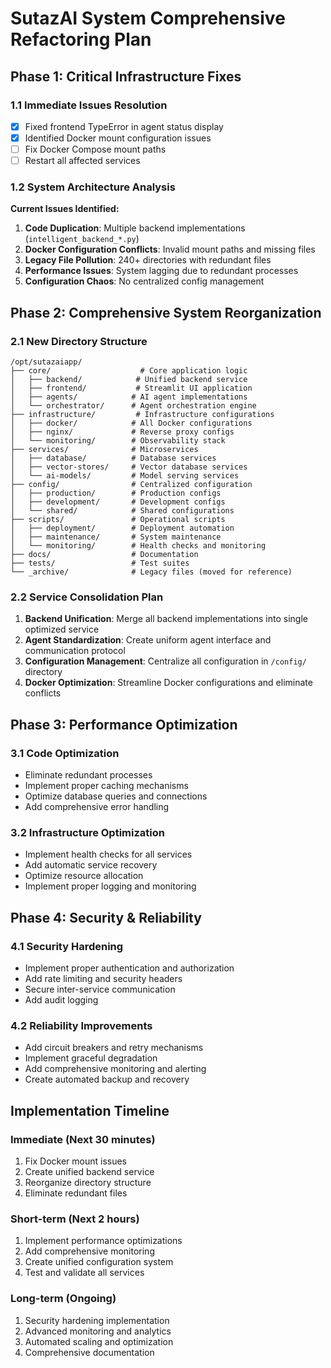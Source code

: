 # SutazAI System Comprehensive Refactoring Plan
## Phase 1: Critical Infrastructure Fixes

### 1.1 Immediate Issues Resolution
- [x] Fixed frontend TypeError in agent status display
- [x] Identified Docker mount configuration issues
- [ ] Fix Docker Compose mount paths
- [ ] Restart all affected services

### 1.2 System Architecture Analysis
**Current Issues Identified:**
1. **Code Duplication**: Multiple backend implementations (`intelligent_backend_*.py`)
2. **Docker Configuration Conflicts**: Invalid mount paths and missing files
3. **Legacy File Pollution**: 240+ directories with redundant files
4. **Performance Issues**: System lagging due to redundant processes
5. **Configuration Chaos**: No centralized config management

## Phase 2: Comprehensive System Reorganization

### 2.1 New Directory Structure
```
/opt/sutazaiapp/
├── core/                    # Core application logic
│   ├── backend/            # Unified backend service
│   ├── frontend/           # Streamlit UI application
│   ├── agents/            # AI agent implementations
│   └── orchestrator/      # Agent orchestration engine
├── infrastructure/         # Infrastructure configurations
│   ├── docker/            # All Docker configurations
│   ├── nginx/             # Reverse proxy configs
│   └── monitoring/        # Observability stack
├── services/              # Microservices
│   ├── database/          # Database services
│   ├── vector-stores/     # Vector database services
│   └── ai-models/         # Model serving services
├── config/                # Centralized configuration
│   ├── production/        # Production configs
│   ├── development/       # Development configs
│   └── shared/            # Shared configurations
├── scripts/               # Operational scripts
│   ├── deployment/        # Deployment automation
│   ├── maintenance/       # System maintenance
│   └── monitoring/        # Health checks and monitoring
├── docs/                  # Documentation
├── tests/                 # Test suites
└── _archive/              # Legacy files (moved for reference)
```

### 2.2 Service Consolidation Plan
1. **Backend Unification**: Merge all backend implementations into single optimized service
2. **Agent Standardization**: Create uniform agent interface and communication protocol
3. **Configuration Management**: Centralize all configuration in `/config/` directory
4. **Docker Optimization**: Streamline Docker configurations and eliminate conflicts

## Phase 3: Performance Optimization

### 3.1 Code Optimization
- Eliminate redundant processes
- Implement proper caching mechanisms
- Optimize database queries and connections
- Add comprehensive error handling

### 3.2 Infrastructure Optimization
- Implement health checks for all services
- Add automatic service recovery
- Optimize resource allocation
- Implement proper logging and monitoring

## Phase 4: Security & Reliability

### 4.1 Security Hardening
- Implement proper authentication and authorization
- Add rate limiting and security headers
- Secure inter-service communication
- Add audit logging

### 4.2 Reliability Improvements
- Add circuit breakers and retry mechanisms
- Implement graceful degradation
- Add comprehensive monitoring and alerting
- Create automated backup and recovery

## Implementation Timeline

### Immediate (Next 30 minutes)
1. Fix Docker mount issues
2. Create unified backend service
3. Reorganize directory structure
4. Eliminate redundant files

### Short-term (Next 2 hours)
1. Implement performance optimizations
2. Add comprehensive monitoring
3. Create unified configuration system
4. Test and validate all services

### Long-term (Ongoing)
1. Security hardening implementation
2. Advanced monitoring and analytics
3. Automated scaling and optimization
4. Comprehensive documentation